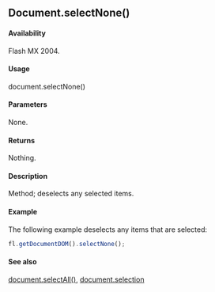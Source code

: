 ## Document.selectNone()

#### Availability

Flash MX 2004.

#### Usage

document.selectNone()

#### Parameters

None.

#### Returns

Nothing.

#### Description

Method; deselects any selected items.

#### Example

The following example deselects any items that are selected:

```javascript
fl.getDocumentDOM().selectNone();

```

#### See also

[document.selectAll()](../Document_object/docum420.md), [document.selection](../Document_object/docum430.md)

